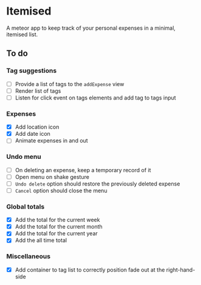 # Itemised

A meteor app to keep track of your personal expenses in a minimal, itemised list.

## To do

### Tag suggestions
- [ ] Provide a list of tags to the `addExpense` view
- [ ] Render list of tags
- [ ] Listen for click event on tags elements and add tag to tags input

### Expenses
- [x] Add location icon
- [x] Add date icon
- [ ] Animate expenses in and out

### Undo menu
- [ ] On deleting an expense, keep a temporary record of it
- [ ] Open menu on shake gesture
- [ ] `Undo delete` option should restore the previously deleted expense
- [ ] `Cancel` option should close the menu

### Global totals
- [x] Add the total for the current week
- [x] Add the total for the current month
- [x] Add the total for the current year
- [x] Add the all time total

### Miscellaneous
- [x] Add container to tag list to correctly position fade out at the right-hand-side
